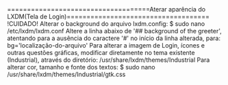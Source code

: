 <!-->
====================================Aterar aparência do LXDM(Tela de Login)====================================
	!CUIDADO! Alterar o background do arquivo lxdm.config:

$ sudo nano /etc/lxdm/lxdm.conf

	Altere a linha abaixo de '## background of the greeter', atentando para a ausência do caractere '#' no início da linha alterada, para:

bg='localização-do-arquivo'

	Para alterar a imagem de Login, ícones e outras questões gráficas, modificar diretamente no tema existente (Industrial), através do diretório:

/usr/share/lxdm/themes/Industrial

	Para alterar cor, tamanho e fonte dos textos:

$ sudo nano /usr/share/lxdm/themes/Industrial/gtk.css
